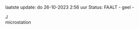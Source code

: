 laatste update: 
do 26-10-2023  2:56   uur 
Status: FAALT - geel - 
<div class="service R">J</div><div class="service Y">microstation</div>